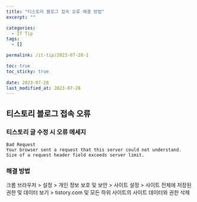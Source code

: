 ```yaml
---
title: "티스토리 블로그 접속 오류 해결 방법"
excerpt: ""

categories:
  - IT Tip
tags:
  - []

permalink: /it-tip/2023-07-28-1

toc: true
toc_sticky: true
 
date: 2023-07-28
last_modified_at: 2023-07-28
---
```


## 티스토리 블로그 접속 오류

### 티스토리 글 수정 시 오류 메세지
```
Bad Request
Your browser sent a request that this server could not understand.
Size of a request header field exceeds server limit.
```

### 해결 방법
크롬 브라우저 > 설정 > 개인 정보 보호 및 보안 > 사이트 설정 > 사이트 전체에 저장된 권한 및 데이터 보기 > tistory.com 및 모든 하위 사이트의 사이트 데이터와 권한 삭제